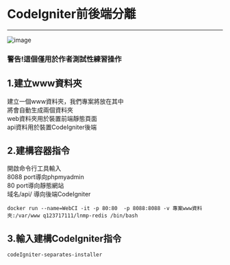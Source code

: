# CodeIgniter前後端分離 
---

![image](https://i.imgur.com/KYXbuVf.png)

### 警告!這個僅用於作者測試性練習操作

## 1.建立www資料夾

建立一個www資料夾，我們專案將放在其中<br>
將會自動生成兩個資料夾<br>
web資料夾用於裝置前端靜態頁面<br>
api資料用於裝置CodeIgniter後端<br>

## 2.建構容器指令

開啟命令行工具輸入<br>
8088 port導向phpmyadmin<br>
80  port導向靜態網站<br>
域名/api/ 導向後端CodeIgniter<br>
```
docker run --name=WebCI -it -p 80:80  -p 8088:8088 -v 專案www資料夾:/var/www q123717111/lnmp-redis /bin/bash
```

## 3.輸入建構CodeIgniter指令


```
codeIgniter-separates-installer
```
